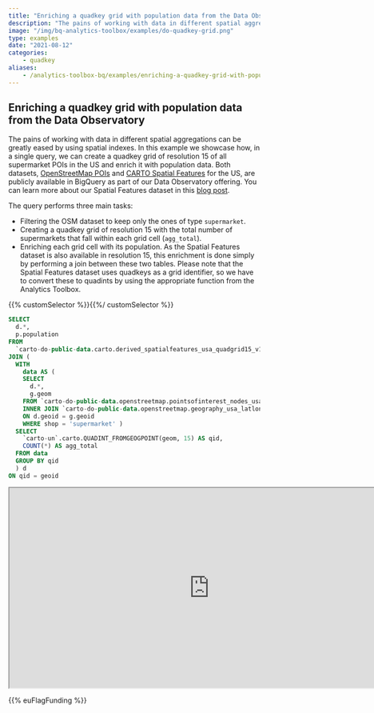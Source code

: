 ```yaml
---
title: "Enriching a quadkey grid with population data from the Data Observatory"
description: "The pains of working with data in different spatial aggregations can be greatly eased by using spatial indexes. In this example we showcase how, in a single query, we can create a quadkey grid of resolution 15 of all supermarket POIs in the US and enrich it with population data."
image: "/img/bq-analytics-toolbox/examples/do-quadkey-grid.png"
type: examples
date: "2021-08-12"
categories:
    - quadkey
aliases:
    - /analytics-toolbox-bq/examples/enriching-a-quadkey-grid-with-population-data-from-the-data-observatory/
---
```

## Enriching a quadkey grid with population data from the Data Observatory

The pains of working with data in different spatial aggregations can be greatly eased by using spatial indexes. In this example we showcase how, in a single query, we can create a quadkey grid of resolution 15 of all supermarket POIs in the US and enrich it with population data. Both datasets, [OpenStreetMap POIs](https://carto.com/spatial-data-catalog/browser/dataset/osm_nodes_74461e34/) and [CARTO Spatial Features](https://carto.com/spatial-data-catalog/browser/dataset/cdb_spatial_fea_640a6186/) for the US, are publicly available in BigQuery as part of our Data Observatory offering. You can learn more about our Spatial Features dataset in this [blog post](https://carto.com/blog/spatial-features-new-derived-dataset-from-carto/).

The query performs three main tasks:
* Filtering the OSM dataset to keep only the ones of type `supermarket`.
* Creating a quadkey grid of resolution 15 with the total number of supermarkets that fall within each grid cell (`agg_total`).
* Enriching each grid cell with its population. As the Spatial Features dataset is also available in resolution 15, this enrichment is done simply by performing a join between these two tables. Please note that the Spatial Features dataset uses quadkeys as a grid identifier, so we have to convert these to quadints by using the appropriate function from the Analytics Toolbox.

{{% customSelector %}}𝅺{{%/ customSelector %}}
```sql
SELECT
  d.*,
  p.population
FROM
  `carto-do-public-data.carto.derived_spatialfeatures_usa_quadgrid15_v1_yearly_2020` p
JOIN (
  WITH
    data AS (
    SELECT
      d.*,
      g.geom
    FROM `carto-do-public-data.openstreetmap.pointsofinterest_nodes_usa_latlon_v1_quarterly_v1` d
    INNER JOIN `carto-do-public-data.openstreetmap.geography_usa_latlon_v1` g
    ON d.geoid = g.geoid
    WHERE shop = 'supermarket' )
  SELECT
    `carto-un`.carto.QUADINT_FROMGEOGPOINT(geom, 15) AS qid,
    COUNT(*) AS agg_total
  FROM data
  GROUP BY qid
  ) d
ON qid = geoid
```

<iframe width="800px" height="400px" src="https://gcp-us-east1.app.carto.com/map/65a4b2ef-6f74-42b8-9d88-09ea19639552"></iframe>

{{% euFlagFunding %}}
